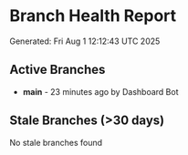 # Branch Health Report
Generated: Fri Aug  1 12:12:43 UTC 2025

## Active Branches
- **main** - 23 minutes ago by Dashboard Bot

## Stale Branches (>30 days)
No stale branches found

